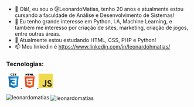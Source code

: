 - 👋 Olá!, eu sou o @LeonardoMatias, tenho 20 anos e atualmente estou cursando a faculdade de Análise e Desenvolvimento de Sistemas!
- 👀 Eu tenho grande interesse em Python, I.A, Machine Learning, e também me interesso por criação de sites, marketing, criação de jogos, entre outras áreas.
- 🌱 Atualmente estou estudando HTML, CSS, PHP e Python!
- 📫 Meu linkedin é https://www.linkedin.com/in/leonardohmatias/


<h3 align="left">Tecnologias:</h3>
<p align="left"> <a href="https://www.w3schools.com/css/" target="_blank" rel="noreferrer"> <img src="https://raw.githubusercontent.com/devicons/devicon/master/icons/css3/css3-original-wordmark.svg" alt="css3" width="40" height="40"/> </a> <a href="https://www.w3.org/html/" target="_blank" rel="noreferrer"> <img src="https://raw.githubusercontent.com/devicons/devicon/master/icons/html5/html5-original-wordmark.svg" alt="html5" width="40" height="40"/> </a> <a href="https://developer.mozilla.org/en-US/docs/Web/JavaScript" target="_blank" rel="noreferrer"> <img src="https://raw.githubusercontent.com/devicons/devicon/master/icons/javascript/javascript-original.svg" alt="javascript" width="40" height="40"/> </a> </p>

<p><img align="left" src="https://github-readme-stats.vercel.app/api/top-langs?username=leonardomatias&show_icons=true&locale=en&layout=compact" alt="leonardomatias" /></p>

<p>&nbsp;<img align="center" src="https://github-readme-stats.vercel.app/api?username=leonardomatias&show_icons=true&locale=en" alt="leonardomatias" /></p
